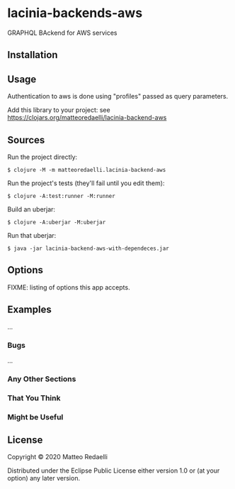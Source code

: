 # lacinia-backends-aws

GRAPHQL BAckend for AWS services

## Installation


## Usage

Authentication to aws is done using "profiles" passed as query parameters.

Add this library to your project: see https://clojars.org/matteoredaelli/lacinia-backend-aws


## Sources

Run the project directly:

	$ clojure -M -m matteoredaelli.lacinia-backend-aws

Run the project's tests (they'll fail until you edit them):

	$ clojure -A:test:runner -M:runner

Build an uberjar:

	$ clojure -A:uberjar -M:uberjar

Run that uberjar:

	$ java -jar lacinia-backend-aws-with-dependeces.jar

## Options

FIXME: listing of options this app accepts.

## Examples

...

### Bugs

...

### Any Other Sections
### That You Think
### Might be Useful

## License

Copyright © 2020 Matteo Redaelli

Distributed under the Eclipse Public License either version 1.0 or (at
your option) any later version.
